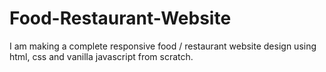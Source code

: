 # Food-Restaurant-Website
I am making a complete responsive food / restaurant website design using html, css and vanilla javascript from scratch.
